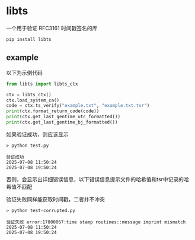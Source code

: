 # libts

一个用于验证 RFC3161 时间戳签名的库

```shell
pip install libts
```

## example

以下为示例代码

```python
from libts import libts_ctx

ctx = libts_ctx()
ctx.load_system_ca()
code = ctx.ts_verify("example.txt", "example.txt.tsr")
print(ctx.format_return_code(code))
print(ctx.get_last_gentime_utc_formatted())
print(ctx.get_last_gentime_bj_formatted())
```

如果验证成功，则应该显示

```plaintext
> python test.py

验证成功
2025-07-08 11:50:24
2025-07-08 19:50:24
```

否则，会显示出详细错误信息，以下错误信息提示文件的哈希值和tsr中记录的哈希值不匹配

验证失败同样能获取时间戳，二者并不冲突

```plaintext
> python test-corrupted.py

验证失败 error:17800067:time stamp routines::message imprint mismatch
2025-07-08 11:50:24
2025-07-08 19:50:24
```
